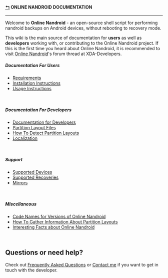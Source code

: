 #### [↰](README.md) ONLINE NANDROID DOCUMENTATION

---

Welcome to **Online Nandroid** - an open-source shell script for performing nandroid backups on Android devices, without rebooting to recovery mode.

This wiki is the main source of documentation for **users** as well as **developers** working with, or contributing to the Online Nandroid project. If this is the first time you heard about Online Nandroid, it is recommended to visit [Online Nandroid](http://forum.xda-developers.com/showthread.php?t=1620255)'s forum thread at XDA-Developers.

##### Documentation For Users
* [Requirements](REQUIREMENTS.md)
* [Installation Instructions](INSTALLATION.md)
* [Usage Instructions](USAGE.md)

<br>

##### Documentation For Developers
* [Documentation for Developers](DEVELOPERS.md)
* [Partition Layout Files](PARTITION-LAYOUT-FILES.md)
* [How To Detect Partition Layouts](DETECT-PARTITION-LAYOUTS.md)
* [Localization](LOCALIZATION.md)

<br>

##### Support
* [Supported Devices](SUPPORTED-DEVICES.md)
* [Supported Recoveries](SUPPORTED-RECOVERIES.md)
* [Mirrors](MIRRORS.md)

<br>

##### Miscellaneous
* [Code Names for Versions of Online Nandroid](CODENAMES.md)
* [How To Gather Information About Partition Layouts](GATHER-INFO-ABOUT-PARTITION-LAYOUTS.md)
* [Interesting Facts about Online Nandroid](FACTS.md)

<br>

## Questions or need help?

Check out [Frequently Asked Questions](FAQ.md) or [Contact me](CONTACT-ME.md) if you want to get in touch with the developer.
